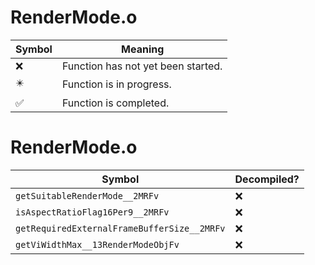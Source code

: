 # RenderMode.o
| Symbol | Meaning 
| ------------- | ------------- 
| :x: | Function has not yet been started. 
| :eight_pointed_black_star: | Function is in progress. 
| :white_check_mark: | Function is completed. 


# RenderMode.o
| Symbol | Decompiled? |
| ------------- | ------------- |
| `getSuitableRenderMode__2MRFv` | :x: |
| `isAspectRatioFlag16Per9__2MRFv` | :x: |
| `getRequiredExternalFrameBufferSize__2MRFv` | :x: |
| `getViWidthMax__13RenderModeObjFv` | :x: |
